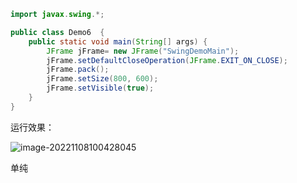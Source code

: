 ````java
import javax.swing.*;

public class Demo6  {
    public static void main(String[] args) {
        JFrame jFrame= new JFrame("SwingDemoMain");
        jFrame.setDefaultCloseOperation(JFrame.EXIT_ON_CLOSE);
        jFrame.pack();
        jFrame.setSize(800, 600);
        jFrame.setVisible(true);
    }
}
````

运行效果：

![image-20221108100428045](assets/image-20221108100428045.png)

单纯